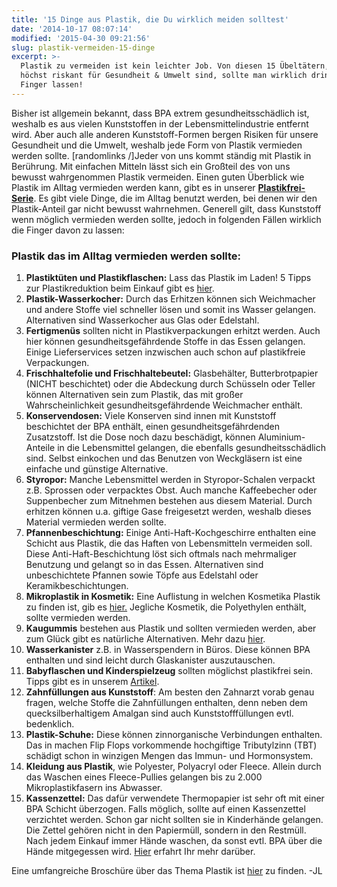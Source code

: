 ```yaml
---
title: '15 Dinge aus Plastik, die Du wirklich meiden solltest'
date: '2014-10-17 08:07:14'
modified: '2015-04-30 09:21:56'
slug: plastik-vermeiden-15-dinge
excerpt: >-
  Plastik zu vermeiden ist kein leichter Job. Von diesen 15 Übeltätern, die
  höchst riskant für Gesundheit & Umwelt sind, sollte man wirklich dringend die
  Finger lassen!
---
```


Bisher ist allgemein bekannt, dass BPA extrem gesundheitsschädlich ist, weshalb es aus vielen Kunststoffen in der Lebensmittelindustrie entfernt wird. Aber auch alle anderen Kunststoff-Formen bergen Risiken für unsere Gesundheit und die Umwelt, weshalb jede Form von Plastik vermieden werden sollte. \[randomlinks /\]Jeder von uns kommt ständig mit Plastik in Berührung. Mit einfachen Mitteln lässt sich ein Großteil des von uns bewusst wahrgenommen Plastik vermeiden. Einen guten Überblick wie Plastik im Alltag vermieden werden kann, gibt es in unserer [**Plastikfrei-Serie**](https://www.veganblatt.com/t/plastikfrei). Es gibt viele Dinge, die im Alltag benutzt werden, bei denen wir den Plastik-Anteil gar nicht bewusst wahrnehmen. Generell gilt, dass Kunststoff wenn möglich vermieden werden sollte, jedoch in folgenden Fällen wirklich die Finger davon zu lassen:

### Plastik das im Alltag vermieden werden sollte:

1.  **Plastiktüten und Plastikflaschen:** Lass das Plastik im Laden! 5 Tipps zur Plastikreduktion beim Einkauf gibt es [hier](https://www.veganblatt.com/plastikfrei-einkaufen).
2.  **Plastik-Wasserkocher:** Durch das Erhitzen können sich Weichmacher und andere Stoffe viel schneller lösen und somit ins Wasser gelangen. Alternativen sind Wasserkocher aus Glas oder Edelstahl.
3.  **Fertigmenüs** sollten nicht in Plastikverpackungen erhitzt werden. Auch hier können gesundheitsgefährdende Stoffe in das Essen gelangen. Einige Lieferservices setzen inzwischen auch schon auf plastikfreie Verpackungen.
4.  **Frischhaltefolie und Frischhaltebeutel:** Glasbehälter, Butterbrotpapier (NICHT beschichtet) oder die Abdeckung durch Schüsseln oder Teller können Alternativen sein zum Plastik, das mit großer Wahrscheinlichkeit gesundheitsgefährdende Weichmacher enthält.
5.  **Konservendosen:** Viele Konserven sind innen mit Kunststoff beschichtet der BPA enthält, einen gesundheitsgefährdenden Zusatzstoff. Ist die Dose noch dazu beschädigt, können Aluminium-Anteile in die Lebensmittel gelangen, die ebenfalls gesundheitsschädlich sind. Selbst einkochen und das Benutzen von Weckgläsern ist eine einfache und günstige Alternative.
6.  **Styropor:** Manche Lebensmittel werden in Styropor-Schalen verpackt z.B. Sprossen oder verpacktes Obst. Auch manche Kaffeebecher oder Suppenbecher zum Mitnehmen bestehen aus diesem Material. Durch erhitzen können u.a. giftige Gase freigesetzt werden, weshalb dieses Material vermieden werden sollte.
7.  **Pfannenbeschichtung:** Einige Anti-Haft-Kochgeschirre enthalten eine Schicht aus Plastik, die das Haften von Lebensmitteln vermeiden soll. Diese Anti-Haft-Beschichtung löst sich oftmals nach mehrmaliger Benutzung und gelangt so in das Essen. Alternativen sind unbeschichtete Pfannen sowie Töpfe aus Edelstahl oder Keramikbeschichtungen.
8.  **Mikroplastik in Kosmetik:** Eine Auflistung in welchen Kosmetika Plastik zu finden ist, gib es [hier.](http://www.bund.net/fileadmin/bundnet/pdfs/meere/131119_bund_meeresschutz_mikroplastik_produktliste.pdf) Jegliche Kosmetik, die Polyethylen enthält, sollte vermieden werden.
9.  **Kaugummis** bestehen aus Plastik und sollten vermieden werden, aber zum Glück gibt es natürliche Alternativen. Mehr dazu [hier](https://www.veganblatt.com/kaugummis-plastikfrei).
10.  **Wasserkanister** z.B. in Wasserspendern in Büros. Diese können BPA enthalten und sind leicht durch Glaskanister auszutauschen.
11.  **Babyflaschen und Kinderspielzeug** sollten möglichst plastikfrei sein. Tipps gibt es in unserem [Artikel](https://www.veganblatt.com/plastikfrei-mit-babies-kindern).
12.  **Zahnfüllungen aus Kunststoff**: Am besten den Zahnarzt vorab genau fragen, welche Stoffe die Zahnfüllungen enthalten, denn neben dem quecksilberhaltigem Amalgan sind auch Kunststofffüllungen evtl. bedenklich.
13.  **Plastik-Schuhe:** Diese können zinnorganische Verbindungen enthalten. Das in machen Flip Flops vorkommende hochgiftige Tributylzinn (TBT) schädigt schon in winzigen Mengen das Immun- und Hormonsystem.
14.  **Kleidung aus Plastik**, wie Polyester, Polyacryl oder Fleece. Allein durch das Waschen eines Fleece-Pullies gelangen bis zu 2.000 Mikroplastikfasern ins Abwasser.
15.  **Kassenzettel:** Das dafür verwendete Thermopapier ist sehr oft mit einer BPA Schicht überzogen. Falls möglich, sollte auf einen Kassenzettel verzichtet werden. Schon gar nicht sollten sie in Kinderhände gelangen. Die Zettel gehören nicht in den Papiermüll, sondern in den Restmüll. Nach jedem Einkauf immer Hände waschen, da sonst evtl. BPA über die Hände mitgegessen wird. [Hier](http://www.greenpeace-magazin.de/magazin/archiv/5-11/news-kassenbon-test/) erfahrt Ihr mehr darüber.

Eine umfangreiche Broschüre über das Thema Plastik ist [hier](http://www.bund.net/fileadmin/bundnet/publikationen/chemie/120615_bund_chemie_achtung_plastik_broschuere.pdf) zu finden. -JL
